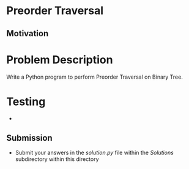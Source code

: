 # Preorder Traversal

## Motivation

# Problem Description
Write a Python program to perform Preorder Traversal on Binary Tree.

# Testing
* 

## Submission
* Submit your answers in the *solution.py* file within the *Solutions* subdirectory within this directory